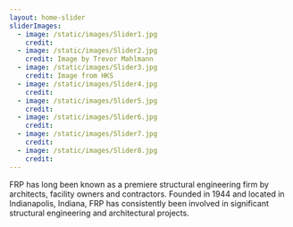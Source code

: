 ```yaml
---
layout: home-slider
sliderImages:
  - image: /static/images/Slider1.jpg
    credit: 
  - image: /static/images/Slider2.jpg
    credit: Image by Trevor Mahlmann
  - image: /static/images/Slider3.jpg
    credit: Image from HKS
  - image: /static/images/Slider4.jpg
    credit: 
  - image: /static/images/Slider5.jpg
    credit: 
  - image: /static/images/Slider6.jpg
    credit: 
  - image: /static/images/Slider7.jpg
    credit: 
  - image: /static/images/Slider8.jpg
    credit:           
---
```

FRP has long been known as a premiere structural engineering firm by architects, facility owners and contractors. Founded in 1944 and located in Indianapolis, Indiana, FRP has consistently been involved in significant structural engineering and architectural projects.